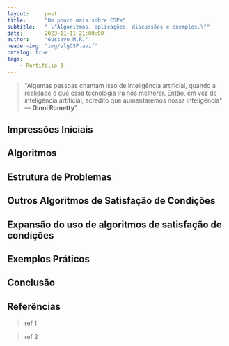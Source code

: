 ```yaml
---
layout:     post
title:      "Um pouco mais sobre CSPs"
subtitle:   " \"Algoritmos, aplicações, discussões e exemplos.\""
date:       2023-11-11 21:00:00
author:     "Gustavo M.R."
header-img: "img/algCSP.avif"
catalog: true
tags:
    - Portifólio 3
---
```


> "Algumas pessoas chamam isso de inteligência artificial, quando a realidade é que essa tecnologia irá nos melhorar. Então, em vez de inteligência artificial, acredito que aumentaremos nossa inteligência" — <strong>Ginni Rometty</strong>"

## Impressões Iniciais

<p algin = "justify">
    <!--  -->
</p>

## Algoritmos

<p align = "justify">

</p>

## Estrutura de Problemas

## Outros Algoritmos de Satisfação de Condições

## Expansão do uso de algoritmos de satisfação de condições

## Exemplos Práticos

## Conclusão

## Referências 

> ref 1

> ref 2
